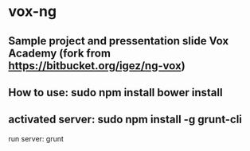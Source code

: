 # vox-ng
Sample project and pressentation slide Vox Academy (fork from https://bitbucket.org/igez/ng-vox)
--
How to use: 
sudo npm install
 bower install
--
activated server: 
sudo npm install -g grunt-cli 
--
run server: 
grunt
